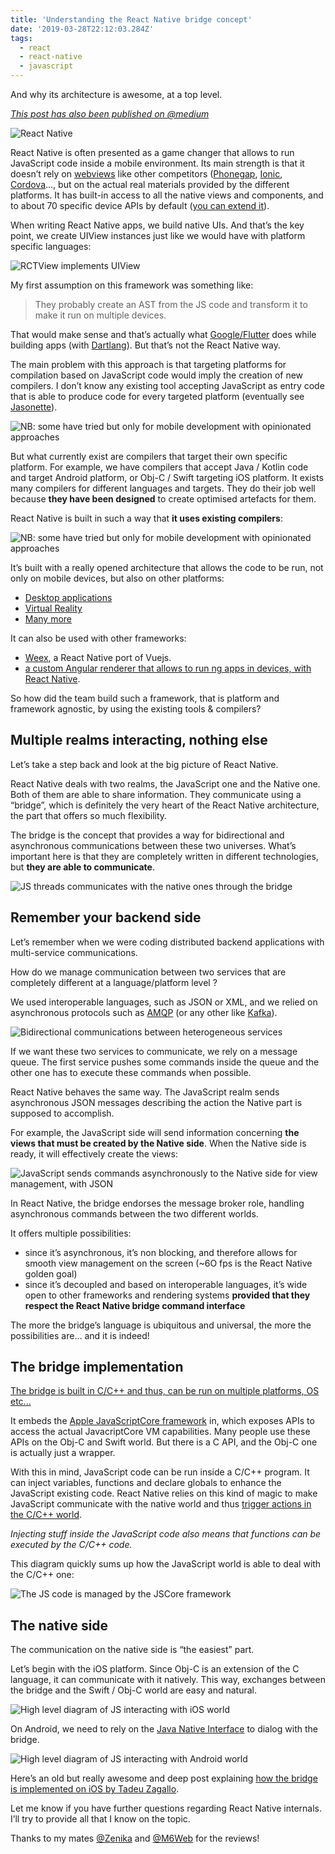 ```yaml
---
title: 'Understanding the React Native bridge concept'
date: '2019-03-28T22:12:03.284Z'
tags:
  - react
  - react-native
  - javascript
---
```


And why its architecture is awesome, at a top level.

_[This post has also been published on @medium](https://hackernoon.com/understanding-react-native-bridge-concept-e9526066ddb8)_

![React Native](./rn.png)

React Native is often presented as a game changer that allows to run JavaScript code inside a mobile environment. Its main strength is that it doesn’t rely on [webviews](https://www.telerik.com/platform-next-level) like other competitors ([Phonegap](https://phonegap.com/), [Ionic](https://ionicframework.com/), [Cordova](https://cordova.apache.org/)…, but on the actual real materials provided by the different platforms. It has built-in access to all the native views and components, and to about 70 specific device APIs by default ([you can extend it](https://facebook.github.io/react-native/docs/native-modules-ios.html)).

When writing React Native apps, we build native UIs. And that’s the key point, we create UIView instances just like we would have with platform specific languages:

![RCTView implements UIView](./xcode.png)

My first assumption on this framework was something like:

> They probably create an AST from the JS code and transform it to make it run on multiple devices.

That would make sense and that’s actually what [Google/Flutter](https://docs.google.com/presentation/d/1cw7A4HbvM_Abv320rVgPVGiUP2msVs7tfGbkgdrTy0I/edit#slide=id.p) does while building apps (with [Dartlang](https://www.dartlang.org/)). But that’s not the React Native way.

The main problem with this approach is that targeting platforms for compilation based on JavaScript code would imply the creation of new compilers. I don’t know any existing tool accepting JavaScript as entry code that is able to produce code for every targeted platform (eventually see [Jasonette](https://jasonette.com/)).

![NB: some have tried but only for mobile development with opinionated approaches](./compiler.png)

But what currently exist are compilers that target their own specific platform. For example, we have compilers that accept Java / Kotlin code and target Android platform, or Obj-C / Swift targeting iOS platform. It exists many compilers for different languages and targets. They do their job well because **they have been designed** to create optimised artefacts for them.

React Native is built in such a way that **it uses existing compilers**:

![NB: some have tried but only for mobile development with opinionated approaches](./cross-compiler.png)

It’s built with a really opened architecture that allows the code to be run, not only on mobile devices, but also on other platforms:

- [Desktop applications](https://github.com/kusti8/proton-native)
- [Virtual Reality](https://facebook.github.io/react-360/)
- [Many more](https://news.ycombinator.com/item?id=16198843)

It can also be used with other frameworks:

- [Weex](https://github.com/alibaba/weex), a React Native port of Vuejs.
- [a custom Angular renderer that allows to run ng apps in devices, with React Native](https://github.com/angular/react-native-renderer).

So how did the team build such a framework, that is platform and framework agnostic, by using the existing tools & compilers?

## Multiple realms interacting, nothing else

Let’s take a step back and look at the big picture of React Native.

React Native deals with two realms, the JavaScript one and the Native one. Both of them are able to share information. They communicate using a “bridge”, which is definitely the very heart of the React Native architecture, the part that offers so much flexibility.

The bridge is the concept that provides a way for bidirectional and asynchronous communications between these two universes. What’s important here is that they are completely written in different technologies, but **they are able to communicate**.

![JS threads communicates with the native ones through the bridge](./distributed.png)

## Remember your backend side

Let’s remember when we were coding distributed backend applications with multi-service communications.

How do we manage communication between two services that are completely different at a language/platform level ?

We used interoperable languages, such as JSON or XML, and we relied on asynchronous protocols such as [AMQP](https://www.amqp.org/about/what) (or any other like [Kafka](https://kafka.apache.org/)).

![Bidirectional communications between heterogeneous services](./broker.png)

If we want these two services to communicate, we rely on a message queue. The first service pushes some commands inside the queue and the other one has to execute these commands when possible.

React Native behaves the same way. The JavaScript realm sends asynchronous JSON messages describing the action the Native part is supposed to accomplish.

For example, the JavaScript side will send information concerning **the views that must be created by the Native side**. When the Native side is ready, it will effectively create the views:

![JavaScript sends commands asynchronously to the Native side for view management, with JSON](./bridge.png)

In React Native, the bridge endorses the message broker role, handling asynchronous commands between the two different worlds.

It offers multiple possibilities:

- since it’s asynchronous, it’s non blocking, and therefore allows for smooth view management on the screen (~6O fps is the React Native golden goal)
- since it’s decoupled and based on interoperable languages, it’s wide open to other frameworks and rendering systems **provided that they respect the React Native bridge command interface**

The more the bridge’s language is ubiquitous and universal, the more the possibilities are… and it is indeed!

## The bridge implementation

[The bridge is built in C/C++ and thus, can be run on multiple platforms, OS etc...](https://github.com/facebook/react-native/blob/81860c59c3453429bb4e70da2c372c92e66e134c/ReactCommon/cxxreact/NativeToJsBridge.cpp#L29)

It embeds the [Apple JavaScriptCore framework](https://developer.apple.com/documentation/javascriptcore) in, which exposes APIs to access the actual JavacriptCore VM capabilities. Many people use these APIs on the Obj-C and Swift world. But there is a C API, and the Obj-C one is actually just a wrapper.

With this in mind, JavaScript code can be run inside a C/C++ program. It can inject variables, functions and declare globals to enhance the JavaScript existing code. React Native relies on this kind of magic to make JavaScript communicate with the native world and thus [trigger actions in the C/C++ world](https://github.com/facebook/react-native/blob/52f431b4bb29062abd8ce20e01a4e60b47151a80/Libraries/BatchedBridge/MessageQueue.js#L254).

_Injecting stuff inside the JavaScript code also means that functions can be executed by the C/C++ code._

This diagram quickly sums up how the JavaScript world is able to deal with the C/C++ one:

![The JS code is managed by the JSCore framework](./js-side.png)

## The native side

The communication on the native side is “the easiest” part.

Let’s begin with the iOS platform. Since Obj-C is an extension of the C language, it can communicate with it natively. This way, exchanges between the bridge and the Swift / Obj-C world are easy and natural.

![High level diagram of JS interacting with iOS world](./ios.png)

On Android, we need to rely on the [Java Native Interface](https://docs.oracle.com/javase/8/docs/technotes/guides/jni/) to dialog with the bridge.

![High level diagram of JS interacting with Android world](./android.png)

Here’s an old but really awesome and deep post explaining [how the bridge is implemented on iOS by Tadeu Zagallo](https://tadeuzagallo.com/blog/react-native-bridge/).

Let me know if you have further questions regarding React Native internals. I’ll try to provide all that I know on the topic.

Thanks to my mates [@Zenika](https://medium.com/@ZenikaIT) and [@M6Web](https://tech.m6web.fr/) for the reviews!
